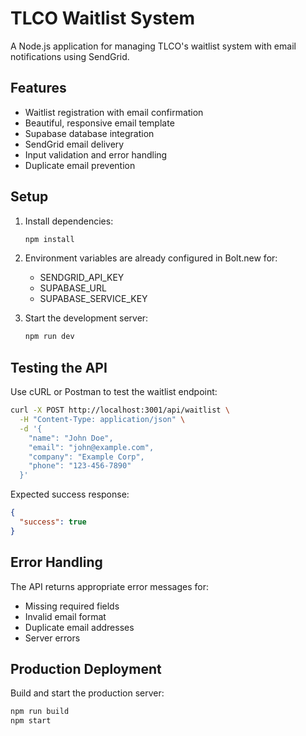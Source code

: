 # TLCO Waitlist System

A Node.js application for managing TLCO's waitlist system with email notifications using SendGrid.

## Features

- Waitlist registration with email confirmation
- Beautiful, responsive email template
- Supabase database integration
- SendGrid email delivery
- Input validation and error handling
- Duplicate email prevention

## Setup

1. Install dependencies:
   ```bash
   npm install
   ```

2. Environment variables are already configured in Bolt.new for:
   - SENDGRID_API_KEY
   - SUPABASE_URL
   - SUPABASE_SERVICE_KEY

3. Start the development server:
   ```bash
   npm run dev
   ```

## Testing the API

Use cURL or Postman to test the waitlist endpoint:

```bash
curl -X POST http://localhost:3001/api/waitlist \
  -H "Content-Type: application/json" \
  -d '{
    "name": "John Doe",
    "email": "john@example.com",
    "company": "Example Corp",
    "phone": "123-456-7890"
  }'
```

Expected success response:
```json
{
  "success": true
}
```

## Error Handling

The API returns appropriate error messages for:
- Missing required fields
- Invalid email format
- Duplicate email addresses
- Server errors

## Production Deployment

Build and start the production server:
```bash
npm run build
npm start
```